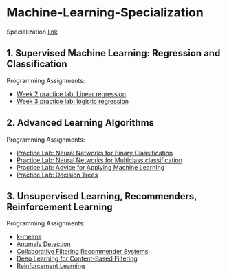 # Machine-Learning-Specialization
 Specialization [link](https://www.coursera.org/specializations/machine-learning-introduction)
 
## 1. Supervised Machine Learning: Regression and Classification
Programming Assignments:
- [Week 2 practice lab: Linear regression](https://github.com/NouraAlgohary/Machine-Learning-Specialization/blob/main/Supervised%20Machine%20Learning:%20Regression%20and%20Classification/C1_W2_Linear_Regression.ipynb)
- [Week 3 practice lab: logistic regression](https://github.com/NouraAlgohary/Machine-Learning-Specialization/blob/main/Supervised%20Machine%20Learning:%20Regression%20and%20Classification/C1_W3_Logistic_Regression.ipynb)

## 2. Advanced Learning Algorithms
Programming Assignments:
- [Practice Lab: Neural Networks for Binary Classification](https://github.com/NouraAlgohary/Machine-Learning-Specialization/blob/main/Advanced%20Learning%20Algorithms/C2_W1_Assignment.ipynb)
- [Practice Lab: Neural Networks for Multiclass classification](https://github.com/NouraAlgohary/Machine-Learning-Specialization/blob/main/Advanced%20Learning%20Algorithms/C2_W2_Assignment.ipynb)
- [Practice Lab: Advice for Applying Machine Learning](https://github.com/NouraAlgohary/Machine-Learning-Specialization/blob/main/Advanced%20Learning%20Algorithms/C2_W3_Assignment.ipynb)
- [Practice Lab: Decision Trees](https://github.com/NouraAlgohary/Machine-Learning-Specialization/blob/main/Advanced%20Learning%20Algorithms/C2_W4_Decision_Tree_with_Markdown.ipynb)

## 3. Unsupervised Learning, Recommenders, Reinforcement Learning
Programming Assignments:
- [k-means](https://github.com/NouraAlgohary/Machine-Learning-Specialization/blob/main/Unsupervised%20Learning%2C%20Recommenders%2C%20Reinforcement%20Learning/C3_W1_KMeans_Assignment.ipynb)
- [Anomaly Detection](https://github.com/NouraAlgohary/Machine-Learning-Specialization/blob/main/Unsupervised%20Learning%2C%20Recommenders%2C%20Reinforcement%20Learning/C3_W1_Anomaly_Detection.ipynb)
- [Collaborative Filtering Recommender Systems](https://github.com/NouraAlgohary/Machine-Learning-Specialization/blob/main/Unsupervised%20Learning%2C%20Recommenders%2C%20Reinforcement%20Learning/C3_W2_Collaborative_RecSys_Assignment.ipynb)
- [Deep Learning for Content-Based Filtering](https://github.com/NouraAlgohary/Machine-Learning-Specialization/blob/main/Unsupervised%20Learning%2C%20Recommenders%2C%20Reinforcement%20Learning/C3_W2_RecSysNN_Assignment.ipynb)
- [Reinforcement Learning](https://github.com/NouraAlgohary/Machine-Learning-Specialization/blob/main/Unsupervised%20Learning%2C%20Recommenders%2C%20Reinforcement%20Learning/C3_W3_A1_Assignment.ipynb)
